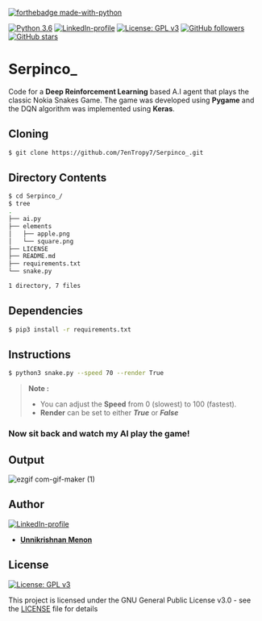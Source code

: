 [![forthebadge made-with-python](http://ForTheBadge.com/images/badges/made-with-python.svg)](https://www.python.org/)

[![Python 3.6](https://img.shields.io/badge/python-3.6-teal.svg)](https://www.python.org/downloads/release/python-360/) [![LinkedIn-profile](https://img.shields.io/badge/LinkedIn-Unnikrishnan-blue.svg)](https://www.linkedin.com/in/unnikrishnan-menon-aa013415a/) [![License: GPL v3](https://img.shields.io/badge/License-GPLv3-green.svg)](https://www.gnu.org/licenses/gpl-3.0) [![GitHub followers](https://img.shields.io/github/followers/7enTropy7?label=Follow&style=social)](https://github.com/7enTropy7?tab=followers) [![GitHub stars](https://img.shields.io/github/stars/7enTropy7/Serpinco_.svg?style=social&label=Star&maxAge=2592000)](https://GitHub.com/7enTropy7/Serpinco_/stargazers/)

# Serpinco_

Code for a **Deep Reinforcement Learning** based A.I agent that plays the classic Nokia Snakes Game.
The game was developed using **Pygame** and the DQN algorithm was implemented using **Keras**. 

## Cloning
```bash
$ git clone https://github.com/7enTropy7/Serpinco_.git
```
## Directory Contents
```bash
$ cd Serpinco_/
$ tree
.
├── ai.py
├── elements
│   ├── apple.png
│   └── square.png
├── LICENSE
├── README.md
├── requirements.txt
└── snake.py

1 directory, 7 files
```

## Dependencies
```bash
$ pip3 install -r requirements.txt
```

## Instructions
```bash
$ python3 snake.py --speed 70 --render True
```

> **Note :** 
> - You can adjust the **Speed** from 0  (slowest) to 100 (fastest).
> - **Render** can be set to either ***True*** or ***False***
### Now sit back and watch my AI play the game!
## Output 

![ezgif com-gif-maker (1)](https://user-images.githubusercontent.com/36446402/114292523-acdab980-9aac-11eb-8ace-460597fe114b.gif)


<!-- ![snake_AI](https://user-images.githubusercontent.com/36446402/59549759-f5dc8800-8f7f-11e9-9059-f768c94295d0.gif) -->

## Author
[![LinkedIn-profile](https://img.shields.io/badge/LinkedIn-Profile-teal.svg)](https://www.linkedin.com/in/unnikrishnan-menon-aa013415a/)
* [**Unnikrishnan Menon**](https://github.com/7enTropy7) 

## License

[![License: GPL v3](https://img.shields.io/badge/License-GPLv3-blue.svg)](https://www.gnu.org/licenses/gpl-3.0)

This project is licensed under the GNU General Public License v3.0 - see the [LICENSE](LICENSE) file for details
